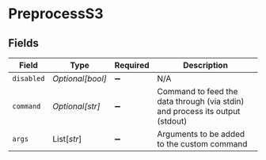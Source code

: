 # PreprocessS3


## Fields

| Field                                                                        | Type                                                                         | Required                                                                     | Description                                                                  |
| ---------------------------------------------------------------------------- | ---------------------------------------------------------------------------- | ---------------------------------------------------------------------------- | ---------------------------------------------------------------------------- |
| `disabled`                                                                   | *Optional[bool]*                                                             | :heavy_minus_sign:                                                           | N/A                                                                          |
| `command`                                                                    | *Optional[str]*                                                              | :heavy_minus_sign:                                                           | Command to feed the data through (via stdin) and process its output (stdout) |
| `args`                                                                       | List[*str*]                                                                  | :heavy_minus_sign:                                                           | Arguments to be added to the custom command                                  |